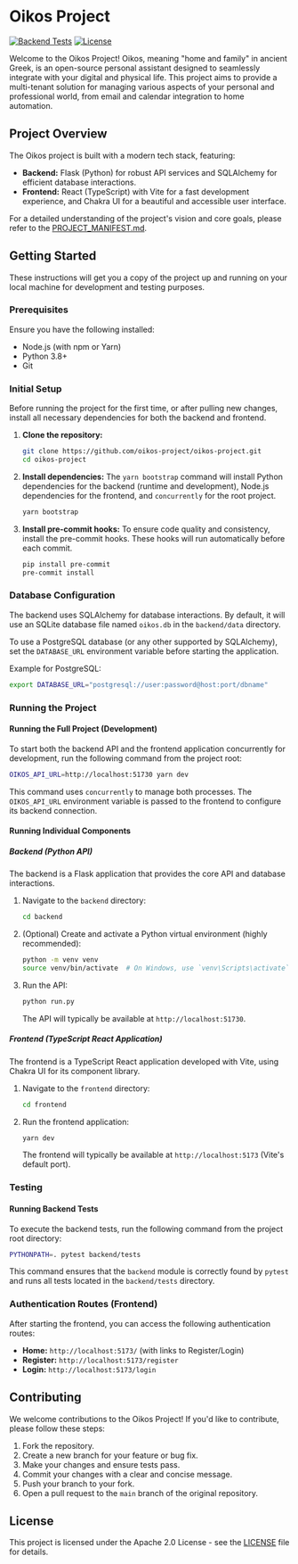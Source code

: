 # Oikos Project

[![Backend Tests](https://github.com/oikos-project/oikos-project/actions/workflows/python-tests.yml/badge.svg)](https://github.com/oikos-project/oikos-project/actions/workflows/python-tests.yml)
[![License](https://img.shields.io/badge/License-Apache%202.0-blue.svg)](LICENSE)

Welcome to the Oikos Project! Oikos, meaning "home and family" in ancient Greek, is an open-source personal assistant designed to seamlessly integrate with your digital and physical life. This project aims to provide a multi-tenant solution for managing various aspects of your personal and professional world, from email and calendar integration to home automation.

## Project Overview

The Oikos project is built with a modern tech stack, featuring:
-   **Backend:** Flask (Python) for robust API services and SQLAlchemy for efficient database interactions.
-   **Frontend:** React (TypeScript) with Vite for a fast development experience, and Chakra UI for a beautiful and accessible user interface.

For a detailed understanding of the project's vision and core goals, please refer to the [PROJECT_MANIFEST.md](PROJECT_MANIFEST.md).

## Getting Started

These instructions will get you a copy of the project up and running on your local machine for development and testing purposes.

### Prerequisites

Ensure you have the following installed:
-   Node.js (with npm or Yarn)
-   Python 3.8+
-   Git

### Initial Setup

Before running the project for the first time, or after pulling new changes, install all necessary dependencies for both the backend and frontend.

1.  **Clone the repository:**
    ```bash
    git clone https://github.com/oikos-project/oikos-project.git
    cd oikos-project
    ```

2.  **Install dependencies:**
    The `yarn bootstrap` command will install Python dependencies for the backend (runtime and development), Node.js dependencies for the frontend, and `concurrently` for the root project.
    ```bash
    yarn bootstrap
    ```

3.  **Install pre-commit hooks:**
    To ensure code quality and consistency, install the pre-commit hooks. These hooks will run automatically before each commit.
    ```bash
    pip install pre-commit
    pre-commit install
    ```

### Database Configuration

The backend uses SQLAlchemy for database interactions. By default, it will use an SQLite database file named `oikos.db` in the `backend/data` directory.

To use a PostgreSQL database (or any other supported by SQLAlchemy), set the `DATABASE_URL` environment variable before starting the application.

Example for PostgreSQL:
```bash
export DATABASE_URL="postgresql://user:password@host:port/dbname"
```

### Running the Project

#### Running the Full Project (Development)

To start both the backend API and the frontend application concurrently for development, run the following command from the project root:

```bash
OIKOS_API_URL=http://localhost:51730 yarn dev
```

This command uses `concurrently` to manage both processes. The `OIKOS_API_URL` environment variable is passed to the frontend to configure its backend connection.

#### Running Individual Components

##### Backend (Python API)

The backend is a Flask application that provides the core API and database interactions.

1.  Navigate to the `backend` directory:
    ```bash
    cd backend
    ```
2.  (Optional) Create and activate a Python virtual environment (highly recommended):
    ```bash
    python -m venv venv
    source venv/bin/activate  # On Windows, use `venv\Scripts\activate`
    ```
3.  Run the API:
    ```bash
    python run.py
    ```
    The API will typically be available at `http://localhost:51730`.

##### Frontend (TypeScript React Application)

The frontend is a TypeScript React application developed with Vite, using Chakra UI for its component library.

1.  Navigate to the `frontend` directory:
    ```bash
    cd frontend
    ```
2.  Run the frontend application:
    ```bash
    yarn dev
    ```
    The frontend will typically be available at `http://localhost:5173` (Vite's default port).

### Testing

#### Running Backend Tests

To execute the backend tests, run the following command from the project root directory:

```bash
PYTHONPATH=. pytest backend/tests
```

This command ensures that the `backend` module is correctly found by `pytest` and runs all tests located in the `backend/tests` directory.

### Authentication Routes (Frontend)

After starting the frontend, you can access the following authentication routes:
*   **Home:** `http://localhost:5173/` (with links to Register/Login)
*   **Register:** `http://localhost:5173/register`
*   **Login:** `http://localhost:5173/login`

## Contributing

We welcome contributions to the Oikos Project! If you'd like to contribute, please follow these steps:

1.  Fork the repository.
2.  Create a new branch for your feature or bug fix.
3.  Make your changes and ensure tests pass.
4.  Commit your changes with a clear and concise message.
5.  Push your branch to your fork.
6.  Open a pull request to the `main` branch of the original repository.

## License

This project is licensed under the Apache 2.0 License - see the [LICENSE](LICENSE) file for details.